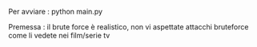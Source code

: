 Per avviare : python main.py

Premessa : il brute force è realistico, non vi aspettate attacchi bruteforce come li vedete nei film/serie tv
            

